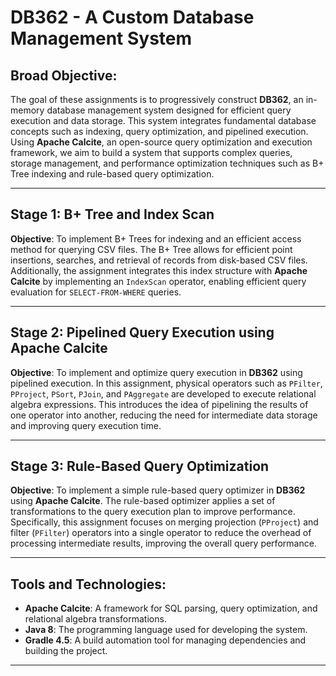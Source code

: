# DB362 - A Custom Database Management System

## Broad Objective:
The goal of these assignments is to progressively construct **DB362**, an in-memory database management system designed for efficient query execution and data storage. This system integrates fundamental database concepts such as indexing, query optimization, and pipelined execution. Using **Apache Calcite**, an open-source query optimization and execution framework, we aim to build a system that supports complex queries, storage management, and performance optimization techniques such as B+ Tree indexing and rule-based query optimization.

---

## Stage 1: B+ Tree and Index Scan
**Objective**:
To implement B+ Trees for indexing and an efficient access method for querying CSV files. The B+ Tree allows for efficient point insertions, searches, and retrieval of records from disk-based CSV files. Additionally, the assignment integrates this index structure with **Apache Calcite** by implementing an `IndexScan` operator, enabling efficient query evaluation for `SELECT-FROM-WHERE` queries.

---

## Stage 2: Pipelined Query Execution using Apache Calcite
**Objective**:
To implement and optimize query execution in **DB362** using pipelined execution. In this assignment, physical operators such as `PFilter`, `PProject`, `PSort`, `PJoin`, and `PAggregate` are developed to execute relational algebra expressions. This introduces the idea of pipelining the results of one operator into another, reducing the need for intermediate data storage and improving query execution time.

---

## Stage 3: Rule-Based Query Optimization
**Objective**:
To implement a simple rule-based query optimizer in **DB362** using **Apache Calcite**. The rule-based optimizer applies a set of transformations to the query execution plan to improve performance. Specifically, this assignment focuses on merging projection (`PProject`) and filter (`PFilter`) operators into a single operator to reduce the overhead of processing intermediate results, improving the overall query performance.

---

## Tools and Technologies:
- **Apache Calcite**: A framework for SQL parsing, query optimization, and relational algebra transformations.
- **Java 8**: The programming language used for developing the system.
- **Gradle 4.5**: A build automation tool for managing dependencies and building the project.
---

